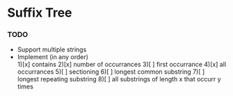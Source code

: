 # Suffix Tree

### TODO
* Support multiple strings 
* Implement (in any order)  
    1)[x] contains
    2)[x] number of occurrances
    3)[ ] first occurrance
    4)[x] all occurrances
    5)[ ] sectioning
    6)[ ] longest common substring
    7)[ ] longest repeating substring
    8)[ ] all substrings of length x that occurr y times

    
